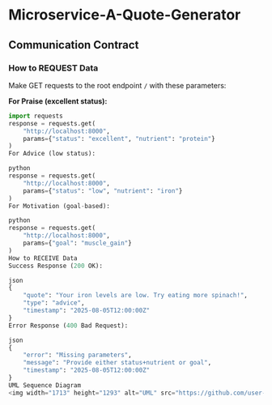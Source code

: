 # Microservice-A-Quote-Generator

## Communication Contract

### How to REQUEST Data
Make GET requests to the root endpoint `/` with these parameters:

**For Praise (excellent status):**
```python
import requests
response = requests.get(
    "http://localhost:8000",
    params={"status": "excellent", "nutrient": "protein"}
)
For Advice (low status):

python
response = requests.get(
    "http://localhost:8000",
    params={"status": "low", "nutrient": "iron"}
)
For Motivation (goal-based):

python
response = requests.get(
    "http://localhost:8000",
    params={"goal": "muscle_gain"}
)
How to RECEIVE Data
Success Response (200 OK):

json
{
    "quote": "Your iron levels are low. Try eating more spinach!",
    "type": "advice",
    "timestamp": "2025-08-05T12:00:00Z"
}
Error Response (400 Bad Request):

json
{
    "error": "Missing parameters",
    "message": "Provide either status+nutrient or goal",
    "timestamp": "2025-08-05T12:00:00Z"
}
UML Sequence Diagram
<img width="1713" height="1293" alt="UML" src="https://github.com/user-attachments/assets/690b0a51-c1c3-4b95-b0fc-8c302586f55d" />
